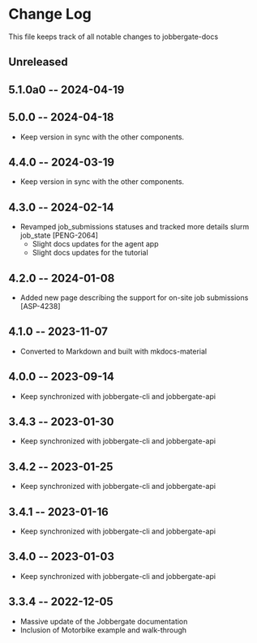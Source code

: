 # Change Log

This file keeps track of all notable changes to jobbergate-docs

## Unreleased


## 5.1.0a0 -- 2024-04-19
## 5.0.0 -- 2024-04-18

- Keep version in sync with the other components.

## 4.4.0 -- 2024-03-19

- Keep version in sync with the other components.

## 4.3.0 -- 2024-02-14

- Revamped job_submissions statuses and tracked more details slurm job_state [PENG-2064]
  - Slight docs updates for the agent app
  - Slight docs updates for the tutorial

## 4.2.0 -- 2024-01-08

- Added new page describing the support for on-site job submissions [ASP-4238]

## 4.1.0 -- 2023-11-07

- Converted to Markdown and built with mkdocs-material

## 4.0.0 -- 2023-09-14

- Keep synchronized with jobbergate-cli and jobbergate-api

## 3.4.3 -- 2023-01-30

- Keep synchronized with jobbergate-cli and jobbergate-api

## 3.4.2 -- 2023-01-25

- Keep synchronized with jobbergate-cli and jobbergate-api

## 3.4.1 -- 2023-01-16

- Keep synchronized with jobbergate-cli and jobbergate-api

## 3.4.0 -- 2023-01-03

- Keep synchronized with jobbergate-cli and jobbergate-api

## 3.3.4 -- 2022-12-05

- Massive update of the Jobbergate documentation
- Inclusion of Motorbike example and walk-through

